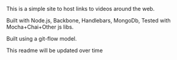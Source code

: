 This is a simple site to host links to videos around the web. 

Built with Node.js, Backbone, Handlebars, MongoDb, Tested with Mocha+Chai+Other js libs. 

Built using a git-flow model. 

This readme will be updated over time
